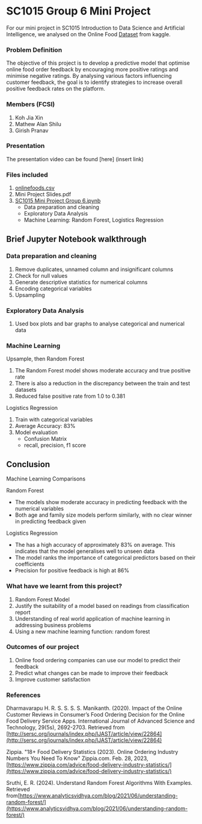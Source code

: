 # SC1015 Group 6 Mini Project
For our mini project in SC1015 Introduction to Data Science and Artificial Intelligence, we analysed on the Online Food [Dataset](https://www.kaggle.com/datasets/sudarshan24byte/online-food-dataset/data) from kaggle.
### Problem Definition
The objective of this project is to develop a predictive model that optimise online food order feedback by encouraging more positive ratings and minimise negative ratings. By analysing various factors influencing customer feedback, the goal is to identify strategies to increase overall positive feedback rates on the platform.
### Members (FCSI)
1. Koh Jia Xin
2. Mathew Alan Shilu
3. Girish Pranav
### Presentation
The presentation video can be found [here] (insert link)
### Files included
1. [onlinefoods.csv](https://github.com/Jiaxin1145/SC1015-Group-6-Mini-Project/blob/main/onlinefoods.csv)
2. Mini Project Slides.pdf
3. [SC1015 Mini Project Group 6.ipynb](https://github.com/Jiaxin1145/SC1015-Group-6-Mini-Project/blob/main/SC1015%20Mini%20Project%20Group%206.ipynb)
   - Data preparation and cleaning
   - Exploratory Data Analysis
   - Machine Learning: Random Forest, Logistics Regression
## Brief Jupyter Notebook walkthrough
### Data preparation and cleaning
1. Remove duplicates, unnamed column and insignificant columns
2. Check for null values
3. Generate descriptive statistics for numerical columns
4. Encoding categorical variables
5. Upsampling
### Exploratory Data Analysis
1. Used box plots and bar graphs to analyse categorical and numerical data
### Machine Learning
Upsample, then Random Forest
1. The Random Forest model shows moderate accuracy and true positive rate
2. There is also a reduction in the discrepancy between the train and test datasets
3. Reduced false positive rate from 1.0 to 0.381
   
Logistics Regression
1. Train with categorical variables
2. Average Accuracy: 83%
3. Model evaluation
   - Confusion Matrix
   - recall, precision, f1 score
## Conclusion
Machine Learning Comparisons

Random Forest
- The models show moderate accuracy in predicting feedback with the numerical variables
- Both age and family size models perform similarly, with no clear winner in predicting feedback given
  
Logistics Regression
- The has a high accuracy of approximately 83% on average. This indicates that the model generalises well to unseen data
- The model ranks the importance of categorical predictors based on their coefficients
- Precision for positive feedback is high at 86%
### What have we learnt from this project?
1. Random Forest Model
2. Justify the suitability of a model based on readings from classification report
3. Understanding of real world application of machine learning in addressing business problems
4. Using a new machine learning function: random forest
### Outcomes of our project
1. Online food ordering companies can use our model to predict their feedback
2. Predict what changes can be made to improve their feedback
3. Improve customer satisfaction
### References
Dharmavarapu H. R. S. S. S. S. Manikanth. (2020). Impact of the Online Customer Reviews in Consumer’s Food Ordering Decision for the Online Food Delivery Service Apps. International Journal of Advanced Science and Technology, 29(5s), 2692-2703. Retrieved from [http://sersc.org/journals/index.php/IJAST/article/view/22864](http://sersc.org/journals/index.php/IJAST/article/view/22864)

Zippia. "18+ Food Delivery Statistics (2023). Online Ordering Industry Numbers You Need To Know" Zippia.com. Feb. 28, 2023, [https://www.zippia.com/advice/food-delivery-industry-statistics/](https://www.zippia.com/advice/food-delivery-industry-statistics/)

Sruthi, E. R. (2024). Understand Random Forest Algorithms With Examples. Retrieved from[https://www.analyticsvidhya.com/blog/2021/06/understanding-random-forest/](https://www.analyticsvidhya.com/blog/2021/06/understanding-random-forest/)
